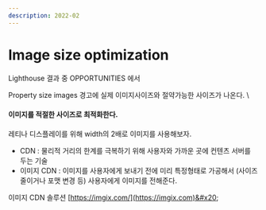 ```yaml
---
description: 2022-02
---
```


# Image size optimization

Lighthouse 결과 중 OPPORTUNITIES 에서&#x20;

Property size images 경고에 실제 이미지사이즈와 절약가능한 사이즈가 나온다. \


#### 이미지를 적절한 사이즈로 최적화한다. 

레티나 디스플레이를 위해 width의 2배로  이미지를 사용해보자.

* CDN : 물리적 거리의 한계를 극복하기 위해 사용자와 가까운 곳에 컨텐츠 서버를 두는 기술&#x20;
* 이미지 CDN : 이미지를 사용자에게 보내기 전에 미리 특정형태로 가공해서 (사이즈 줄이거나 포맷 변경 등) 사용자에게 이미지를 전해준다.&#x20;

이미지 CDN 솔루션 [https://imgix.com/](https://imgix.com)&#x20;
